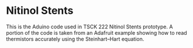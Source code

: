# Nitinol Stents
This is the Aduino code used in TSCK 222 Nitinol Stents prototype.  A portion of the code 
is taken from an Adafruit example showing how to read thermistors accurately using the Steinhart–Hart equation.

